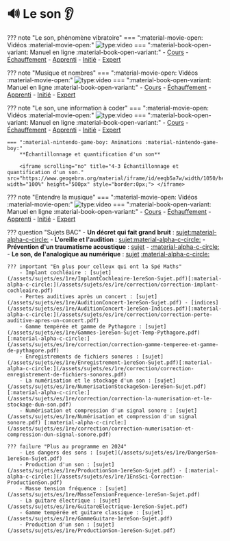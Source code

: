 # 🔊 Le son 👂


??? note "Le son, phénomène vibratoire"
    === ":material-movie-open: Vidéos :material-movie-open:"
        ![type:video](https://www.youtube.com/embed/m0m6NLSVsl8)
    === ":material-book-open-variant: Manuel en ligne :material-book-open-variant:"
        - [Cours](https://www.lelivrescolaire.fr/page/5737832)
        - [Échauffement](https://www.lelivrescolaire.fr/page/5737830)
        - [Apprenti](https://www.lelivrescolaire.fr/page/5737831)
        - [Initié](https://www.lelivrescolaire.fr/page/5737869)
        - [Expert](https://www.lelivrescolaire.fr/page/5737863)

??? note "Musique et nombres"
    === ":material-movie-open: Vidéos :material-movie-open:"
        ![type:video](https://www.youtube.com/embed/hrymB25otZI)
    === ":material-book-open-variant: Manuel en ligne :material-book-open-variant:"
        - [Cours]()
        - [Échauffement]()
        - [Apprenti]()
        - [Initié]()
        - [Expert]()

??? note "Le son, une information à coder"
    === ":material-movie-open: Vidéos :material-movie-open:"
        ![type:video](https://www.youtube.com/embed/l5G0H7FCkdg)
    === ":material-book-open-variant: Manuel en ligne :material-book-open-variant:"
        - [Cours](https://www.lelivrescolaire.fr/page/5737841)
        - [Échauffement](https://www.lelivrescolaire.fr/page/5737877)
        - [Apprenti](https://www.lelivrescolaire.fr/page/5737842)
        - [Initié](https://www.lelivrescolaire.fr/page/5737880)
        - [Expert](https://www.lelivrescolaire.fr/page/5737865)

    === ":material-nintendo-game-boy: Animations :material-nintendo-game-boy:"
        **Échantillonnage et quantification d'un son**

        <iframe scrolling="no" title="4-3 Échantillonnage et quantification d'un son." src="https://www.geogebra.org/material/iframe/id/eeqb5a7w/width/1050/height/500/border/888888/sfsb/true/smb/false/stb/false/stbh/false/ai/false/asb/false/sri/false/rc/false/ld/false/sdz/false/ctl/false" width="100%" height="500px" style="border:0px;"> </iframe>

??? note "Entendre la musique"
    === ":material-movie-open: Vidéos :material-movie-open:"
        ![type:video](https://www.youtube.com/embed/3rSz7BcQsPY)
    === ":material-book-open-variant: Manuel en ligne :material-book-open-variant:"
        - [Cours](https://www.lelivrescolaire.fr/page/5737849)
        - [Échauffement](https://www.lelivrescolaire.fr/page/5737881)
        - [Apprenti](https://www.lelivrescolaire.fr/page/5737850)
        - [Initié](https://www.lelivrescolaire.fr/page/5737848)
        - [Expert](https://www.lelivrescolaire.fr/page/5737878)


??? question "Sujets BAC"
    - **Un décret qui fait grand bruit** : [sujet](/assets/sujets/es/1re/AuditionDecret-1ereSon-Sujet.pdf)[:material-alpha-c-circle:](/assets/sujets/es/1re/correction/correction-un-decret-qui-fait-grand-bruit.pdf)
    - **L'oreille et l'audition** : [sujet](/assets/sujets/es/1re/OreilleAudition-1ereSon-Sujet.pdf)[:material-alpha-c-circle:](/assets/sujets/es/1re/correction/correction-loreille-et-laudition.pdf)
    - **Prévention d'un traumatisme acoustique** : [sujet](/assets/sujets/es/1re/TraumatismeAcoustique-1ereSon-Sujet.pdf) - [:material-alpha-c-circle:](/assets/sujets/es/1re/correction/correction-prevention-dun-traumatisme-acoustique.pdf)
    - **Le son, de l'analogique au numérique** : [sujet](/assets/sujets/es/1re/SonAnaNum-1ereSon-Sujet.pdf) [:material-alpha-c-circle:](/assets/sujets/es/1re/correction/correction-le-son-de-lanalogique-au-numerique.pdf)

    ??? important "En plus pour celleux qui ont la Spé Maths"
        - Implant cochléaire : [sujet](/assets/sujets/es/1re/ImplantCochleaire-1ereSon-Sujet.pdf)[:material-alpha-c-circle:](/assets/sujets/es/1re/correction/correction-implant-cochleaire.pdf)
        - Pertes auditives après un concert : [sujet](/assets/sujets/es/1re/AuditionConcert-1ereSon-Sujet.pdf) - [indices](/assets/sujets/es/1re/AuditionConcert-1ereSon-Indices.pdf)[:material-alpha-c-circle:](/assets/sujets/es/1re/correction/correction-perte-auditive-apres-un-concert.pdf) 
        - Gamme tempérée et gamme de Pythagore : [sujet](/assets/sujets/es/1re/Gammes-1ereSon-Sujet-Temp-Pythagore.pdf)[:material-alpha-c-circle:](/assets/sujets/es/1re/correction/correction-gamme-temperee-et-gamme-de-pythagore.pdf)
        - Enregistrements de fichiers sonores : [sujet](/assets/sujets/es/1re/Enregistrement-1ereSon-Sujet.pdf)[:material-alpha-c-circle:](/assets/sujets/es/1re/correction/correction-enregistrement-de-fichiers-sonores.pdf)
        - La numérisation et le stockage d'un son : [sujet](/assets/sujets/es/1re/NumerisationStockageSon-1ereSon-Sujet.pdf)[:material-alpha-c-circle:](/assets/sujets/es/1re/correction/correction-la-numerisation-et-le-stockage-dun-son.pdf)
        - Numérisation et compression d'un signal sonore : [sujet](/assets/sujets/es/1re/Numérisation et compression d'un signal sonore.pdf) [:material-alpha-c-circle:](/assets/sujets/es/1re/correction/correction-numerisation-et-compression-dun-signal-sonore.pdf)

    ??? failure "Plus au programme en 2024"
        - Les dangers des sons : [sujet](/assets/sujets/es/1re/DangerSon-1ereSon-Sujet.pdf)
        - Production d'un son : [sujet](/assets/sujets/es/1re/ProductionSon-1ereSon-Sujet.pdf) - [:material-alpha-c-circle:](/assets/sujets/es/1re/1EnsSci-Correction-ProductionSon.pdf)
        - Masse tension fréquence : [sujet](/assets/sujets/es/1re/MasseTensionFrequence-1ereSon-Sujet.pdf)
        - La guitare électrique : [sujet](/assets/sujets/es/1re/GuitareElectrique-1ereSon-Sujet.pdf)
        - Gamme tempérée et guitare classique : [sujet](/assets/sujets/es/1re/GammeGuitare-1ereSon-Sujet.pdf)
        - Production d'un son : [sujet](/assets/sujets/es/1re/ProductionSon-1ereSon-Sujet.pdf)